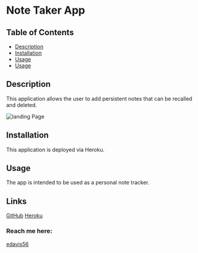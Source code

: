 # Note Taker App

  ## Table of Contents
  * [Description](#description)
  * [Installation](#installation)
  * [Usage](#usage)
  * [Usage](#links)
 

  ## Description
  This application allows the user to add persistent notes that can be recalled and deleted. 
  
  ![landing Page](/img/2022-02-07_20-45-48.png)
  
  
  ## Installation
  This application is deployed via Heroku.
  
  ## Usage
  The app is intended to be used as a personal note tracker.
  
  ## Links
  [GitHub](https://github.com/edavis56) 
  [Heroku](https://lit-ridge-88478.herokuapp.com/) 

  ### Reach me here: 
  [edavis56](https://github.com/edavis56)  
  
